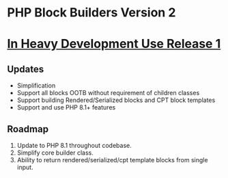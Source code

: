 # PHP Block Builders Version 2 

# [In Heavy Development Use Release 1](https://github.com/AEWP/php-block-builders/releases/tag/v.1)

## Updates
* Simplification
* Support all blocks OOTB without requirement of children classes
* Support building Rendered/Serialized blocks and CPT block templates
* Support and use PHP 8.1+ features

## Roadmap
1. Update to PHP 8.1 throughout codebase.
2. Simplify core builder class.
3. Ability to return rendered/serialized/cpt template blocks from single input.

